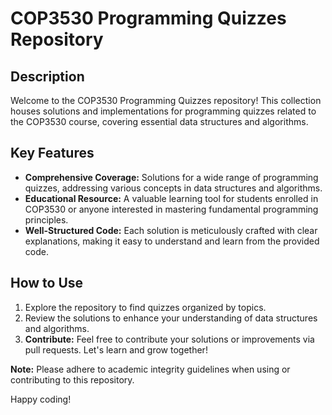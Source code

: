 # COP3530 Programming Quizzes Repository

## Description

Welcome to the COP3530 Programming Quizzes repository! This collection houses solutions and implementations for programming quizzes related to the COP3530 course, covering essential data structures and algorithms.

## Key Features

- **Comprehensive Coverage:** Solutions for a wide range of programming quizzes, addressing various concepts in data structures and algorithms.
- **Educational Resource:** A valuable learning tool for students enrolled in COP3530 or anyone interested in mastering fundamental programming principles.
- **Well-Structured Code:** Each solution is meticulously crafted with clear explanations, making it easy to understand and learn from the provided code.

## How to Use

1. Explore the repository to find quizzes organized by topics.
2. Review the solutions to enhance your understanding of data structures and algorithms.
3. **Contribute:** Feel free to contribute your solutions or improvements via pull requests. Let's learn and grow together!

**Note:**
Please adhere to academic integrity guidelines when using or contributing to this repository.

Happy coding!
